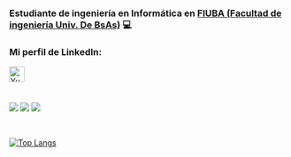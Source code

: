 <h3>
Estudiante de ingeniería en Informática en <a href="https://www.fi.uba.ar/" target="_blank" rel="noreferrer">FIUBA (Facultad de ingeniería Univ. De BsAs)</a> 💻
</h3>

### Mi perfil de LinkedIn:

<a href="https://www.linkedin.com/in/juanmapascualosorio/"><img align="left" src="https://raw.githubusercontent.com/yushi1007/yushi1007/main/images/linkedin.svg" alt="Yu Shi | LinkedIn" width="28px"/></a>

</br>
</br>
</br>

![](https://img.shields.io/badge/Code-C++-informational?style=flat&logo=c%2B%2B&&logoColor=white&color=3CB371)
![](https://img.shields.io/badge/Code-C-informational?style=flat&logo=c&logoColor=white&color=8B008B)
![](https://img.shields.io/badge/Code-Python-informational?style=flat&logo=python&logoColor=white&color=4682B4)

</br>

[![Top Langs](https://github-readme-stats.vercel.app/api/top-langs/?username=JM-Pascual&layout=compact&theme=highcontrast)](https://github.com/JM-Pascual)


<!--
**JM-Pascual/JM-Pascual** is a ✨ _special_ ✨ repository because its `README.md` (this file) appears on your GitHub profile.

